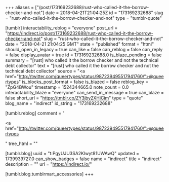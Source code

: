 +++
aliases = ["/post/173169232688/rust-who-called-it-the-borrow-checker-and-not"]
date = 2018-04-21T21:04:25Z
id = "173169232688"
slug = "rust-who-called-it-the-borrow-checker-and-not"
type = "tumblr-quote"

[tumblr]
interactability_reblog = "everyone"
post_url = "https://indirect.io/post/173169232688/rust-who-called-it-the-borrow-checker-and-not"
slug = "rust-who-called-it-the-borrow-checker-and-not"
date = "2018-04-21 21:04:25 GMT"
state = "published"
format = "html"
should_open_in_legacy = true
can_like = false
can_reblog = false
can_reply = false
display_avatar = true
id = 173169232688.0
is_blaze_pending = false
summary = "[rust] who called it the borrow checker and not the technical debt collector"
text = "[rust] who called it the borrow checker and not the technical debt collector"
source = "<a href=\"http://twitter.com/queertypes/status/987239495517941760\">@queertypes</a>"
is_blocks_post_format = false
is_blazed = false
reblog_key = "ZpG4BWou"
timestamp = 1524344665.0
note_count = 0.0
interactability_blaze = "everyone"
can_send_in_message = true
can_blaze = false
short_url = "https://tmblr.co/ZY3jby2XHiCim"
type = "quote"
blog_name = "indirect"
id_string = "173169232688"

[tumblr.reblog]
comment = "<p><a href=\"http://twitter.com/queertypes/status/987239495517941760\">@queertypes</a></p>"
tree_html = ""

[tumblr.blog]
uuid = "t:PgyUJU3SA2Klwyt81UWAwQ"
updated = 1739939727.0
can_show_badges = false
name = "indirect"
title = "indirect"
description = ""
url = "https://indirect.io/"

[tumblr.blog.tumblrmart_accessories]
+++
